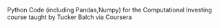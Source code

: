 Python Code (including Pandas,Numpy) for the Computational Investing course taught by Tucker Balch via Coursera
